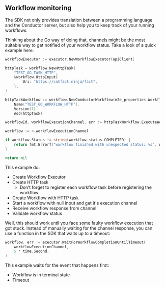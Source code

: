 ## Workflow monitoring

The SDK not only provides translation between a programming language and the Conductor server, but also help you to keep track of your running workflows.

Thinking about the Go way of doing that, channels might be the most suitable way to get notified of your workflow status. Take a look of a quick example here:

```go
workflowExecutor := executor.NewWorkflowExecutor(apiClient)

httpTask = workflow.NewHttpTask(
    "TEST_GO_TASK_HTTP",
    &workflow.HttpInput{
        Uri: "https://catfact.ninja/fact",
    },
)

httpTaskWorkflow := workflow.NewConductorWorkflow(e2e_properties.WorkflowExecutor).
    Name("TEST_GO_WORKFLOW_HTTP").
    Version(1).
    Add(httpTask)

workflowId, workflowExecutionChannel, err := httpTaskWorkflow.ExecuteWorkflowWithInput(nil)

workflow := <-workflowExecutionChannel

if workflow.Status != string(workflow_status.COMPLETED) {
    return fmt.Errorf("workflow finished with unexpected status: %s", workflow.Status)
}

return nil
```

This example do:
* Create Workflow Executor
* Create HTTP task
  * Don't forget to register each workflow task before registering the workflow
* Create Workflow with HTTP task 
* Start a workflow with null input and get it's execution channel
* Receive workflow response from channel
* Validate workflow status

Well, this should work until you face some faulty workflow execution that got stuck. Instead of manually waiting for the channel response, you can use a function in the SDK that waits up to a timeout:

```go
workflow, err := executor.WaitForWorkflowCompletionUntilTimeout(
    workflowExecutionChannel,
    5 * time.Second,
)
```

This example waits for the event that happens first:
* Workflow is in terminal state
* Timeout
